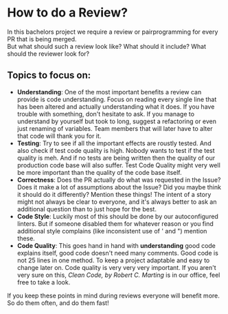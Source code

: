 # How to do a Review?

In this bachelors project we require a review or pairprogramming for every PR that is being merged.  
But what should such a review look like? What should it include? What should the reviewer look for?

## Topics to focus on:
-  **Understanding**: One of the most important benefits a review can provide is code understanding. Focus on reading every single line that has been altered and actually understanding what it does. If you have trouble with something, don't hesitate to ask. If you manage to understand by yourself but took to long, suggest a refactoring or even just renaming of variables. Team members that will later have to alter that code will thank you for it.
-  **Testing**: Try to see if all the important effects are roustly tested. And also check if test code quality is high. Nobody wants to test if the test quality is meh. And if no tests are being written then the quality of our production code base will also suffer. Test Code Quality might very well be more important than the quality of the code base itself.
-  **Correctness**: Does the PR actually do what was requested in the Issue? Does it make a lot of assumptions about the Issue? Did you maybe think it should do it differently? Mention these things! The intent of a story might not always be clear to everyone, and it's always better to ask an additional question than to just hope for the best.
-  **Code Style**: Luckily most of this should be done by our autoconfigured linters. But if someone disabled them for whatever reason or you find additional style complains (like inconsistent use of  ' and ") mention these.
-  **Code Quality**: This goes hand in hand with **understanding** good code explains itself, good code doesn't need many comments. Good code is not 25 lines in one method. To keep a project adaptable and easy to change later on. Code quality is very very very important. If you aren't very sure on this, *Clean Code, by Robert C. Marting* is in our office, feel free to take a look.

If you keep these points in mind during reviews everyone will benefit more. So do them often, and do them fast!